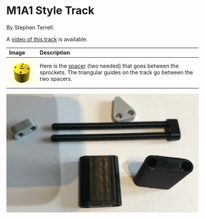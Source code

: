 # M1A1 Style Track

By Stephen Terrell.

A [video of this track](https://youtu.be/iX1CxVmM-ew) is available.

Image | Description
:--- | :---
[<img src="images/spacer.png" width="100">](m1a1-spacer.stl) | Here is the [spacer](m1a1-spacer.stl) (two needed) that goes between the sprockets. The triangular guides on the track go between the two spacers.


<img src="images/all-parts.jpg">

